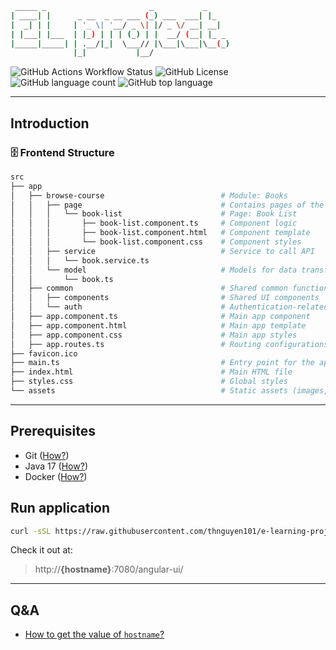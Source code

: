 ```bash
 _____ _                       _           _
| ____| |      _ __  _ __ ___ (_) ___  ___| |_
|  _| | |     | '_ \| '__/ _ \| |/ _ \/ __| __|
| |___| |___  | |_) | | | (_) | |  __/ (__| |_ _
|_____|_____| | .__/|_|  \___// |\___|\___|\__(_)
              |_|           |__/
```

![GitHub Actions Workflow Status](https://img.shields.io/github/actions/workflow/status/thnguyen101/e-learning-project/.github%2Fworkflows%2Fcommit-stage.yaml)
![GitHub License](https://img.shields.io/github/license/thnguyen101/e-learning-project)
![GitHub language count](https://img.shields.io/github/languages/count/thnguyen101/e-learning-project)
![GitHub top language](https://img.shields.io/github/languages/top/thnguyen101/e-learning-project)

---
## Introduction
### 🗄️ Frontend Structure

```sh
src
├── app
│   ├── browse-course                          # Module: Books
│   │   ├── page                               # Contains pages of the module
│   │   │   └── book-list                      # Page: Book List
│   │   │       ├── book-list.component.ts     # Component logic
│   │   │       ├── book-list.component.html   # Component template
│   │   │       └── book-list.component.css    # Component styles
│   │   ├── service                            # Service to call API
│   │   │   └── book.service.ts
│   │   └── model                              # Models for data transfer
│   │       └── book.ts
│   ├── common                                 # Shared common functionality
│   │   ├── components                         # Shared UI components
│   │   └── auth                               # Authentication-related files
│   ├── app.component.ts                       # Main app component
│   ├── app.component.html                     # Main app template
│   ├── app.component.css                      # Main app styles
│   ├── app.routes.ts                          # Routing configurations
├── favicon.ico
├── main.ts                                    # Entry point for the app
├── index.html                                 # Main HTML file
├── styles.css                                 # Global styles
└── assets                                     # Static assets (images, fonts, etc.)
```

---

## Prerequisites
- Git ([How?](docs/how_to_install_git.md))
- Java 17 ([How?](docs/how_to_install_java.md))
- Docker ([How?](docs/how_to_install_docker.md))

## Run application
```bash
curl -sSL https://raw.githubusercontent.com/thnguyen101/e-learning-project/main/install.sh | bash
```
Check it out at:
> http://**{hostname}**:7080/angular-ui/ 

---

## Q&A
- [How to get the value of `hostname`?](docs/how_to_get_the_value_of_hostname.md)
